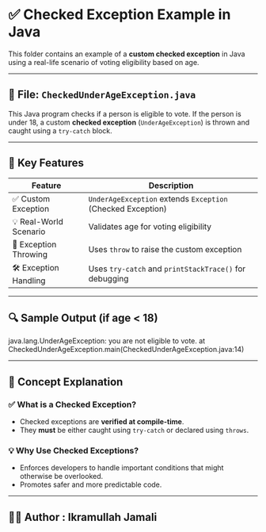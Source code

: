 # ✅ Checked Exception Example in Java 

This folder contains an example of a **custom checked exception** in Java using a real-life scenario of voting eligibility based on age. 

---

## 📄 File: `CheckedUnderAgeException.java` 

This Java program checks if a person is eligible to vote. If the person is under 18, a custom **checked exception** (`UnderAgeException`) is thrown and caught using a `try-catch` block. 

--- 

## 🔧 Key Features 

| Feature                 | Description                                                |
|-------------------------|------------------------------------------------------------|
| ✅ Custom Exception     | `UnderAgeException` extends `Exception` (Checked Exception)|
| 💡 Real-World Scenario   | Validates age for voting eligibility                      |
| 🧪 Exception Throwing   | Uses `throw` to raise the custom exception                 |
| 🛠️ Exception Handling   | Uses `try-catch` and `printStackTrace()` for debugging     |

--- 

## 🔍 Sample Output (if age < 18) 

java.lang.UnderAgeException: you are not eligible to vote. 
at CheckedUnderAgeException.main(CheckedUnderAgeException.java:14) 

--- 
 
## 📘 Concept Explanation 

### ✅ What is a Checked Exception? 
- Checked exceptions are **verified at compile-time**. 
- They **must** be either caught using `try-catch` or declared using `throws`. 

### 💡 Why Use Checked Exceptions? 
- Enforces developers to handle important conditions that might otherwise be overlooked. 
- Promotes safer and more predictable code. 

--- 

## 👨‍💻 Author : Ikramullah Jamali
